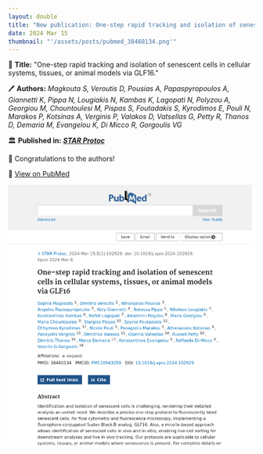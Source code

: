 ```yaml
---
layout: double
title: "New publication: One-step rapid tracking and isolation of senescent cells in cellular systems tissues or animal models via GLF16"
date: 2024 Mar 15
thumbnail: "'/assets/posts/pubmed_38460134.png'"
---
```

📖 <strong>Title:</strong> "One-step rapid tracking and isolation of senescent cells in cellular systems, tissues, or animal models via GLF16."  

🖊️ <strong>Authors:</strong> <em>Magkouta S, Veroutis D, Pousias A, Papaspyropoulos A, Giannetti K, Pippa N, Lougiakis N, Kambas K, Lagopati N, Polyzou A, Georgiou M, Chountoulesi M, Pispas S, Foutadakis S, Kyrodimos E, Pouli N, Marakos P, Kotsinas A, Verginis P, Valakos D, Vatsellas G, Petty R, Thanos D, Demaria M, Evangelou K, Di Micco R, Gorgoulis VG</em>  

🏛️ <strong>Published in:</strong> <em><strong><ins>STAR Protoc</ins></strong></em>  

🎉 Congratulations to the authors!  

🔗 <a href="https://pubmed.ncbi.nlm.nih.gov/38460134/">View on PubMed</a>  

![Publication Image](/assets/posts/pubmed_38460134.png)
